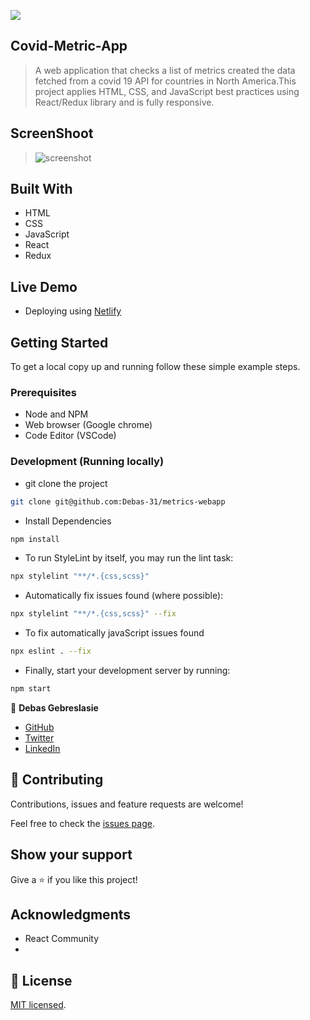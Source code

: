 ![](https://img.shields.io/badge/Microverse-blueviolet)

## Covid-Metric-App 

> A web application that checks a list of metrics created the data fetched from a covid 19 API for countries in North America.This project applies HTML, CSS, and JavaScript best practices using React/Redux library and is fully responsive.

## ScreenShoot
 > ![screenshot](./public/bookStoreScreenShoot.png)
## Built With

- HTML
- CSS 
- JavaScript 
- React
- Redux

## Live Demo
- Deploying using [Netlify]()
## Getting Started

To get a local copy up and running follow these simple example steps.

### Prerequisites

- Node and NPM
- Web browser (Google chrome)
- Code Editor (VSCode)

### Development (Running locally)

- git clone the project

```bash 
git clone git@github.com:Debas-31/metrics-webapp
```

- Install Dependencies

```bash
npm install
```

- To run StyleLint by itself, you may run the lint task:

```bash
npx stylelint "**/*.{css,scss}"
```

- Automatically fix issues found (where possible):

```bash
npx stylelint "**/*.{css,scss}" --fix
```
- To fix automatically javaScript issues found
```bash
npx eslint . --fix
```

- Finally, start your development server by running:

```bash
npm start
```

👤 **Debas Gebreslasie**

- [GitHub](https://github.com/Debas-31)
- [Twitter](https://twitter.com/DEBSH76956492)
- [LinkedIn](https://www.linkedin.com/in/debas-gebrengus)

## 🤝 Contributing

Contributions, issues and feature requests are welcome!

Feel free to check the [issues page](https://github.com/Debas-31/metrics-webapp/issues).

## Show your support

Give a ⭐️ if you like this project!

## Acknowledgments

- React Community 
- 

## 📝 License

[MIT licensed](https://github.com/Debas-31/metrics-webapp/blob/dev/MIT.md).